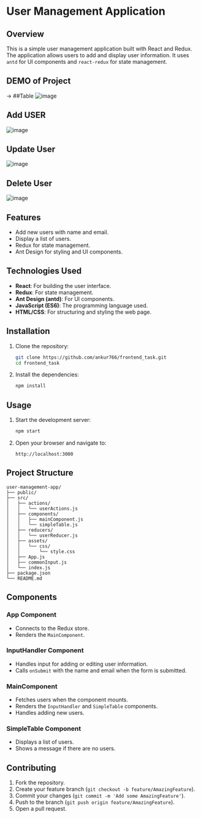 # User Management Application

## Overview

This is a simple user management application built with React and Redux. The application allows users to add and display user information. It uses `antd` for UI components and `react-redux` for state management.

## DEMO of Project
 -> ##Table
![image](https://github.com/ankur766/frontend_task/assets/106395652/7da0767a-b97d-41d0-a3d3-15fbc203dba3)
## Add USER
![image](https://github.com/ankur766/frontend_task/assets/106395652/5c3bfc1d-81e9-4f66-959e-13d4a00a8252)

## Update User
![image](https://github.com/ankur766/frontend_task/assets/106395652/5d19473c-c31e-4413-b7fb-495fe54229bd)
## Delete User
![image](https://github.com/ankur766/frontend_task/assets/106395652/3b105a32-0d4c-43e0-976b-59f8f49bfe04)





## Features

- Add new users with name and email.
- Display a list of users.
- Redux for state management.
- Ant Design for styling and UI components.

## Technologies Used

- **React**: For building the user interface.
- **Redux**: For state management.
- **Ant Design (antd)**: For UI components.
- **JavaScript (ES6)**: The programming language used.
- **HTML/CSS**: For structuring and styling the web page.

## Installation

1. Clone the repository:
   ```bash
   git clone https://github.com/ankur766/frontend_task.git
   cd frontend_task
   ```

2. Install the dependencies:
   ```bash
   npm install
   ```

## Usage

1. Start the development server:
   ```bash
   npm start
   ```

2. Open your browser and navigate to:
   ```
   http://localhost:3000
   ```

## Project Structure

```plaintext
user-management-app/
├── public/
├── src/
│   ├── actions/
│   │   └── userActions.js
│   ├── components/
│   │   ├── mainComponent.js
│   │   └── simpleTable.js
│   ├── reducers/
│   │   └── userReducer.js
│   ├── assets/
│   │   └── css/
│   │       └── style.css
│   ├── App.js
│   ├── commonInput.js
│   └── index.js
├── package.json
└── README.md
```

## Components

### App Component

- Connects to the Redux store.
- Renders the `MainComponent`.

### InputHandler Component

- Handles input for adding or editing user information.
- Calls `onSubmit` with the name and email when the form is submitted.

### MainComponent

- Fetches users when the component mounts.
- Renders the `InputHandler` and `SimpleTable` components.
- Handles adding new users.

### SimpleTable Component

- Displays a list of users.
- Shows a message if there are no users.

## Contributing

1. Fork the repository.
2. Create your feature branch (`git checkout -b feature/AmazingFeature`).
3. Commit your changes (`git commit -m 'Add some AmazingFeature'`).
4. Push to the branch (`git push origin feature/AmazingFeature`).
5. Open a pull request.

